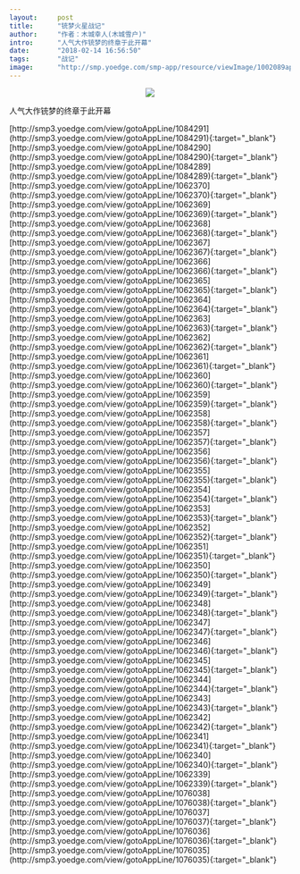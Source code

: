```yaml
---
layout:     post
title:      "铳梦火星战记"
author:     "作者：木城幸人(木城雪户)"
intro:      "人气大作铳梦的终章于此开幕"
date:       "2018-02-14 16:56:50"
tags:       "战记"
image:      "http://smp.yoedge.com/smp-app/resource/viewImage/1002089appline.png"
---
```

<div style="text-align: center">
<p><img src="http://smp.yoedge.com/smp-app/resource/viewImage/1002089appline.png"/></p>
</div>
<p class="post-meta">
<span>人气大作铳梦的终章于此开幕</span>
</p>
[http://smp3.yoedge.com/view/gotoAppLine/1084291](http://smp3.yoedge.com/view/gotoAppLine/1084291){:target="_blank"}
[http://smp3.yoedge.com/view/gotoAppLine/1084290](http://smp3.yoedge.com/view/gotoAppLine/1084290){:target="_blank"}
[http://smp3.yoedge.com/view/gotoAppLine/1084289](http://smp3.yoedge.com/view/gotoAppLine/1084289){:target="_blank"}
[http://smp3.yoedge.com/view/gotoAppLine/1062370](http://smp3.yoedge.com/view/gotoAppLine/1062370){:target="_blank"}
[http://smp3.yoedge.com/view/gotoAppLine/1062369](http://smp3.yoedge.com/view/gotoAppLine/1062369){:target="_blank"}
[http://smp3.yoedge.com/view/gotoAppLine/1062368](http://smp3.yoedge.com/view/gotoAppLine/1062368){:target="_blank"}
[http://smp3.yoedge.com/view/gotoAppLine/1062367](http://smp3.yoedge.com/view/gotoAppLine/1062367){:target="_blank"}
[http://smp3.yoedge.com/view/gotoAppLine/1062366](http://smp3.yoedge.com/view/gotoAppLine/1062366){:target="_blank"}
[http://smp3.yoedge.com/view/gotoAppLine/1062365](http://smp3.yoedge.com/view/gotoAppLine/1062365){:target="_blank"}
[http://smp3.yoedge.com/view/gotoAppLine/1062364](http://smp3.yoedge.com/view/gotoAppLine/1062364){:target="_blank"}
[http://smp3.yoedge.com/view/gotoAppLine/1062363](http://smp3.yoedge.com/view/gotoAppLine/1062363){:target="_blank"}
[http://smp3.yoedge.com/view/gotoAppLine/1062362](http://smp3.yoedge.com/view/gotoAppLine/1062362){:target="_blank"}
[http://smp3.yoedge.com/view/gotoAppLine/1062361](http://smp3.yoedge.com/view/gotoAppLine/1062361){:target="_blank"}
[http://smp3.yoedge.com/view/gotoAppLine/1062360](http://smp3.yoedge.com/view/gotoAppLine/1062360){:target="_blank"}
[http://smp3.yoedge.com/view/gotoAppLine/1062359](http://smp3.yoedge.com/view/gotoAppLine/1062359){:target="_blank"}
[http://smp3.yoedge.com/view/gotoAppLine/1062358](http://smp3.yoedge.com/view/gotoAppLine/1062358){:target="_blank"}
[http://smp3.yoedge.com/view/gotoAppLine/1062357](http://smp3.yoedge.com/view/gotoAppLine/1062357){:target="_blank"}
[http://smp3.yoedge.com/view/gotoAppLine/1062356](http://smp3.yoedge.com/view/gotoAppLine/1062356){:target="_blank"}
[http://smp3.yoedge.com/view/gotoAppLine/1062355](http://smp3.yoedge.com/view/gotoAppLine/1062355){:target="_blank"}
[http://smp3.yoedge.com/view/gotoAppLine/1062354](http://smp3.yoedge.com/view/gotoAppLine/1062354){:target="_blank"}
[http://smp3.yoedge.com/view/gotoAppLine/1062353](http://smp3.yoedge.com/view/gotoAppLine/1062353){:target="_blank"}
[http://smp3.yoedge.com/view/gotoAppLine/1062352](http://smp3.yoedge.com/view/gotoAppLine/1062352){:target="_blank"}
[http://smp3.yoedge.com/view/gotoAppLine/1062351](http://smp3.yoedge.com/view/gotoAppLine/1062351){:target="_blank"}
[http://smp3.yoedge.com/view/gotoAppLine/1062350](http://smp3.yoedge.com/view/gotoAppLine/1062350){:target="_blank"}
[http://smp3.yoedge.com/view/gotoAppLine/1062349](http://smp3.yoedge.com/view/gotoAppLine/1062349){:target="_blank"}
[http://smp3.yoedge.com/view/gotoAppLine/1062348](http://smp3.yoedge.com/view/gotoAppLine/1062348){:target="_blank"}
[http://smp3.yoedge.com/view/gotoAppLine/1062347](http://smp3.yoedge.com/view/gotoAppLine/1062347){:target="_blank"}
[http://smp3.yoedge.com/view/gotoAppLine/1062346](http://smp3.yoedge.com/view/gotoAppLine/1062346){:target="_blank"}
[http://smp3.yoedge.com/view/gotoAppLine/1062345](http://smp3.yoedge.com/view/gotoAppLine/1062345){:target="_blank"}
[http://smp3.yoedge.com/view/gotoAppLine/1062344](http://smp3.yoedge.com/view/gotoAppLine/1062344){:target="_blank"}
[http://smp3.yoedge.com/view/gotoAppLine/1062343](http://smp3.yoedge.com/view/gotoAppLine/1062343){:target="_blank"}
[http://smp3.yoedge.com/view/gotoAppLine/1062342](http://smp3.yoedge.com/view/gotoAppLine/1062342){:target="_blank"}
[http://smp3.yoedge.com/view/gotoAppLine/1062341](http://smp3.yoedge.com/view/gotoAppLine/1062341){:target="_blank"}
[http://smp3.yoedge.com/view/gotoAppLine/1062340](http://smp3.yoedge.com/view/gotoAppLine/1062340){:target="_blank"}
[http://smp3.yoedge.com/view/gotoAppLine/1062339](http://smp3.yoedge.com/view/gotoAppLine/1062339){:target="_blank"}
[http://smp3.yoedge.com/view/gotoAppLine/1076038](http://smp3.yoedge.com/view/gotoAppLine/1076038){:target="_blank"}
[http://smp3.yoedge.com/view/gotoAppLine/1076037](http://smp3.yoedge.com/view/gotoAppLine/1076037){:target="_blank"}
[http://smp3.yoedge.com/view/gotoAppLine/1076036](http://smp3.yoedge.com/view/gotoAppLine/1076036){:target="_blank"}
[http://smp3.yoedge.com/view/gotoAppLine/1076035](http://smp3.yoedge.com/view/gotoAppLine/1076035){:target="_blank"}


